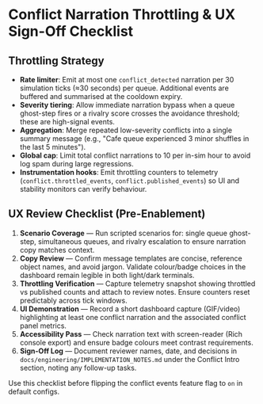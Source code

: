 # Conflict Narration Throttling & UX Sign-Off Checklist

## Throttling Strategy
- **Rate limiter**: Emit at most one `conflict_detected` narration per 30 simulation ticks (≈30 seconds) per queue. Additional events are buffered and summarised at the cooldown expiry.
- **Severity tiering**: Allow immediate narration bypass when a queue ghost-step fires or a rivalry score crosses the avoidance threshold; these are high-signal events.
- **Aggregation**: Merge repeated low-severity conflicts into a single summary message (e.g., "Cafe queue experienced 3 minor shuffles in the last 5 minutes").
- **Global cap**: Limit total conflict narrations to 10 per in-sim hour to avoid log spam during large regressions.
- **Instrumentation hooks**: Emit throttling counters to telemetry (`conflict.throttled_events`, `conflict.published_events`) so UI and stability monitors can verify behaviour.

## UX Review Checklist (Pre-Enablement)
1. **Scenario Coverage** — Run scripted scenarios for: single queue ghost-step, simultaneous queues, and rivalry escalation to ensure narration copy matches context.
2. **Copy Review** — Confirm message templates are concise, reference object names, and avoid jargon. Validate colour/badge choices in the dashboard remain legible in both light/dark terminals.
3. **Throttling Verification** — Capture telemetry snapshot showing throttled vs published counts and attach to review notes. Ensure counters reset predictably across tick windows.
4. **UI Demonstration** — Record a short dashboard capture (GIF/video) highlighting at least one conflict narration and the associated conflict panel metrics.
5. **Accessibility Pass** — Check narration text with screen-reader (Rich console export) and ensure badge colours meet contrast requirements.
6. **Sign-Off Log** — Document reviewer names, date, and decisions in `docs/engineering/IMPLEMENTATION_NOTES.md` under the Conflict Intro section, noting any follow-up tasks.

Use this checklist before flipping the conflict events feature flag to `on` in default configs.
